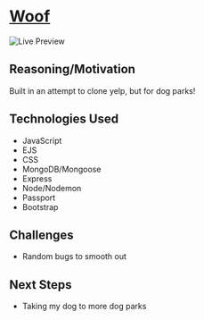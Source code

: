 # [Woof](https://rocky-badlands-55982.herokuapp.com/)

![Live Preview](https://i.imgur.com/HjP0TLH.png)

## Reasoning/Motivation

Built in an attempt to clone yelp, but for dog parks!

## Technologies Used
* JavaScript
* EJS
* CSS
* MongoDB/Mongoose
* Express
* Node/Nodemon
* Passport
* Bootstrap 

## Challenges

* Random bugs to smooth out

## Next Steps

* Taking my dog to more dog parks
